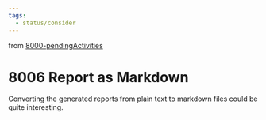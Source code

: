 ```yaml
---
tags:
  - status/consider
---
```

from [8000-pendingActivities](8000-pendingActivities.md)
# 8006 Report as Markdown
Converting the generated reports from plain text to markdown files could be quite interesting.